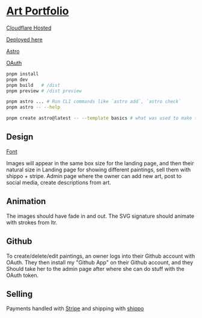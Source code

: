 # [Art Portfolio](https://github.com/great-art-portfolio/art-website)

[Cloudflare Hosted](https://dash.cloudflare.com/ee6937662d7aeda01d2a6f1f49a1168a/pages/new/provider/github)

[Deployed here](https://art-website-cm4.pages.dev/)

[Astro](https://docs.astro.build)

[OAuth](https://github.com/settings/applications/2929504)

```sh
pnpm install
pnpm dev
pnpm build   # /dist
pnpm preview # /dist preview

pnpm astro ... # Run CLI commands like `astro add`, `astro check`
pnpm astro -- --help

pnpm create astro@latest -- --template basics # what was used to make this template
```

## Design

[Font](https://fonts.google.com/specimen/Nothing+You+Could+Do)

Images will appear in the same box size for the landing page, and then their natural size in 
Landing page for showing different paintings, sell them with shippo + stripe.
Admin page where the owner can add new art, post to social media, create descriptions from art.

## Animation

The images should have fade in and out.
The SVG signature should animate with strokes from ltr.

## Github

To create/delete/edit paintings, an owner logs into their Github account with OAuth.
They then install my "Github App" on their Github account, and they
Should take her to the admin page after where she can do stuff with the OAuth token.

## Selling

Payments handled with [Stripe](https://stripe.com/en-ca) and shipping with [shippo](https://goshippo.com/)
